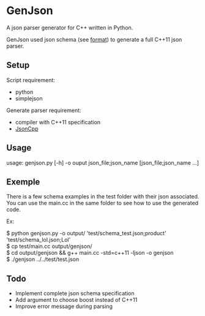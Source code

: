 GenJson
=======
A json parser generator for C++ written in Python.

GenJson used json schema (see [format][1]) to generate a full C++11 json parser.

Setup
-----
Script requirement:
* python
* simplejson

Generate parser requirement:
* compiler with C++11 specification
* [JsonCpp][2]

Usage
-----
usage: genjson.py [-h] -o ouput json_file;json_name [json_file;json_name ...]

Exemple
-------

There is a few schema examples in the test folder with their json associated.
You can use the main.cc in the same folder to see how to use the generated code.

Ex:

  $ python genjson.py -o output/ 'test/schema_test.json;product' 'test/schema_lol.json;Lol'    
  $ cp test/main.cc output/genjson/  
  $ cd output/genjson && g++ main.cc -std=c++11 -ljson -o genjson  
  $ ./genjson ../../test/test.json  


Todo
----

* Implement complete json schema specification
* Add argument to choose boost instead of C++11
* Improve error message during parsing

[1]: http://json-schema.org/
[2]: http://jsoncpp.sourceforge.net





